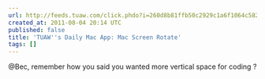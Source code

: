 ```yaml
---
url: http://feeds.tuaw.com/click.phdo?i=260d8b81ffb50c2929c1a6f1064c582a
created_at: 2011-08-04 20:14 UTC
published: false
title: 'TUAW''s Daily Mac App: Mac Screen Rotate'
tags: []
---
```


@Bec, remember how you said you wanted more vertical space for coding ?
